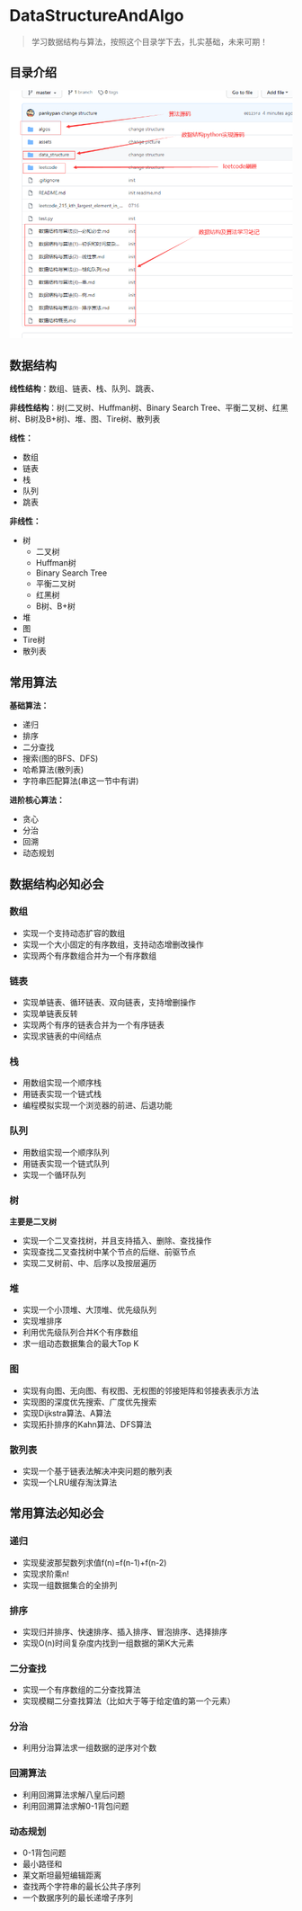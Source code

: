 # DataStructureAndAlgo

> 学习数据结构与算法，按照这个目录学下去，扎实基础，未来可期！
>



## 目录介绍

![QQ截图20200718090448](docs/assets/QQ截图20200718090448.png)



## 数据结构

**线性结构**：数组、链表、栈、队列、跳表、

**非线性结构**：树(二叉树、Huffman树、Binary Search Tree、平衡二叉树、红黑树、B树及B+树)、堆、图、Tire树、散列表

**线性：**

- 数组
- 链表
- 栈
- 队列
- 跳表

**非线性：**

- 树
  - 二叉树
  - Huffman树
  - Binary Search Tree
  - 平衡二叉树
  - 红黑树
  - B树、B+树
- 堆
- 图
- Tire树
- 散列表



## 常用算法

**基础算法：**

- 递归
- 排序
- 二分查找
- 搜索(图的BFS、DFS)
- 哈希算法(散列表)
- 字符串匹配算法(串这一节中有讲)



**进阶核心算法：**

- 贪心
- 分治
- 回溯
- 动态规划



## 数据结构必知必会

### 数组

- 实现一个支持动态扩容的数组
- 实现一个大小固定的有序数组，支持动态增删改操作
- 实现两个有序数组合并为一个有序数组



### 链表

- 实现单链表、循环链表、双向链表，支持增删操作
- 实现单链表反转
- 实现两个有序的链表合并为一个有序链表
- 实现求链表的中间结点



### 栈

- 用数组实现一个顺序栈
- 用链表实现一个链式栈
- 编程模拟实现一个浏览器的前进、后退功能



### 队列

- 用数组实现一个顺序队列
- 用链表实现一个链式队列
- 实现一个循环队列



### 树

**主要是二叉树**

- 实现一个二叉查找树，并且支持插入、删除、查找操作
- 实现查找二叉查找树中某个节点的后继、前驱节点
- 实现二叉树前、中、后序以及按层遍历



### 堆

- 实现一个小顶堆、大顶堆、优先级队列
- 实现堆排序
- 利用优先级队列合并K个有序数组
- 求一组动态数据集合的最大Top K



### 图

- 实现有向图、无向图、有权图、无权图的邻接矩阵和邻接表表示方法
- 实现图的深度优先搜索、广度优先搜索
- 实现Dijkstra算法、A算法
- 实现拓扑排序的Kahn算法、DFS算法



### 散列表

- 实现一个基于链表法解决冲突问题的散列表
- 实现一个LRU缓存淘汰算法





## 常用算法必知必会

### 递归

- 实现斐波那契数列求值f(n)=f(n-1)+f(n-2)
- 实现求阶乘n!
- 实现一组数据集合的全排列



### 排序

- 实现归并排序、快速排序、插入排序、冒泡排序、选择排序
- 实现O(n)时间复杂度内找到一组数据的第K大元素



### 二分查找

- 实现一个有序数组的二分查找算法
- 实现模糊二分查找算法（比如大于等于给定值的第一个元素）



### 分治

- 利用分治算法求一组数据的逆序对个数



### 回溯算法

- 利用回溯算法求解八皇后问题
- 利用回溯算法求解0-1背包问题



### 动态规划

- 0-1背包问题
- 最小路径和
- 莱文斯坦最短编辑距离
- 查找两个字符串的最长公共子序列
- 一个数据序列的最长递增子序列